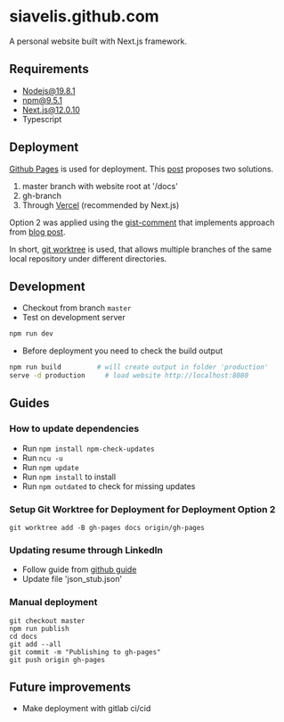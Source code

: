 # siavelis.github.com

A personal website built with Next.js framework.

## Requirements

- Nodejs@19.8.1
- npm@9.5.1
- Next.js@12.0.10
- Typescript

## Deployment

[Github Pages](https://pages.github.com/) is used for deployment.
This [post](https://itnext.io/next-js-app-on-github-pages-768020f2b65e) proposes two solutions.

1. master branch with website root at '/docs'
2. gh-branch
3. Through [Vercel](https://nextjs.org/docs/deployment#vercel-recommended) (recommended by Next.js)

Option 2 was applied using the [gist-comment](https://gist.github.com/cobyism/4730490#gistcomment-3369702) that
implements approach from
[blog post](https://gohugo.io/hosting-and-deployment/hosting-on-github/#deployment-of-project-pages-from-your-gh-pages-branch).

In short, [git worktree](https://git-scm.com/docs/git-worktree) is used, that allows multiple branches of the same local
repository under different directories.

## Development

- Checkout from branch `master`
- Test on development server

```bash
npm run dev
```

- Before deployment you need to check the build output

```bash
npm run build         # will create output in folder 'production' 
serve -d production     # load website http://localhost:8080
```

## Guides

### How to update dependencies

- Run `npm install npm-check-updates`
- Run `ncu -u`
- Run `npm update`
- Run `npm install` to install
- Run `npm outdated` to check for missing updates

### Setup Git Worktree for Deployment for Deployment Option 2

```
git worktree add -B gh-pages docs origin/gh-pages
```

### Updating resume through LinkedIn

- Follow guide from [github guide](
  https://github.com/joshuatz/linkedin-to-jsonresume)
- Update file 'json_stub.json'

### Manual deployment

```
git checkout master
npm run publish
cd docs
git add --all 
git commit -m "Publishing to gh-pages"
git push origin gh-pages
```

## Future improvements

- Make deployment with gitlab ci/cid
